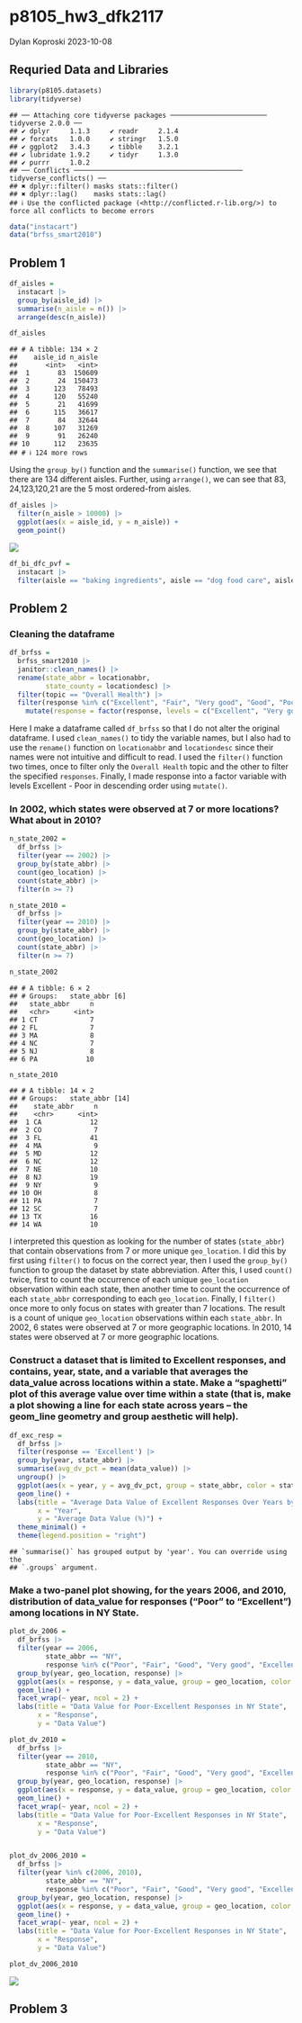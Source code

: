p8105_hw3_dfk2117
================
Dylan Koproski
2023-10-08

## Requried Data and Libraries

``` r
library(p8105.datasets)
library(tidyverse)
```

    ## ── Attaching core tidyverse packages ──────────────────────── tidyverse 2.0.0 ──
    ## ✔ dplyr     1.1.3     ✔ readr     2.1.4
    ## ✔ forcats   1.0.0     ✔ stringr   1.5.0
    ## ✔ ggplot2   3.4.3     ✔ tibble    3.2.1
    ## ✔ lubridate 1.9.2     ✔ tidyr     1.3.0
    ## ✔ purrr     1.0.2     
    ## ── Conflicts ────────────────────────────────────────── tidyverse_conflicts() ──
    ## ✖ dplyr::filter() masks stats::filter()
    ## ✖ dplyr::lag()    masks stats::lag()
    ## ℹ Use the conflicted package (<http://conflicted.r-lib.org/>) to force all conflicts to become errors

``` r
data("instacart")
data("brfss_smart2010")
```

## Problem 1

``` r
df_aisles = 
  instacart |> 
  group_by(aisle_id) |> 
  summarise(n_aisle = n()) |> 
  arrange(desc(n_aisle))

df_aisles
```

    ## # A tibble: 134 × 2
    ##    aisle_id n_aisle
    ##       <int>   <int>
    ##  1       83  150609
    ##  2       24  150473
    ##  3      123   78493
    ##  4      120   55240
    ##  5       21   41699
    ##  6      115   36617
    ##  7       84   32644
    ##  8      107   31269
    ##  9       91   26240
    ## 10      112   23635
    ## # ℹ 124 more rows

Using the `group_by()` function and the `summarise()` function, we see
that there are 134 different aisles. Further, using `arrange()`, we can
see that 83, 24,123,120,21 are the 5 most ordered-from aisles.

``` r
df_aisles |> 
  filter(n_aisle > 10000) |> 
  ggplot(aes(x = aisle_id, y = n_aisle)) +
  geom_point()
```

![](p8105_hw3_dfk2117_files/figure-gfm/unnamed-chunk-3-1.png)<!-- -->

``` r
df_bi_dfc_pvf = 
  instacart |> 
  filter(aisle == "baking ingredients", aisle == "dog food care", aisle == "packaged_vegetable_fruits")
```

## Problem 2

### Cleaning the dataframe

``` r
df_brfss =
  brfss_smart2010 |> 
  janitor::clean_names() |> 
  rename(state_abbr = locationabbr,
         state_county = locationdesc) |> 
  filter(topic == "Overall Health") |> 
  filter(response %in% c("Excellent", "Fair", "Very good", "Good", "Poor")) |> 
    mutate(response = factor(response, levels = c("Excellent", "Very good", "Good", "Fair", "Poor"), ordered = TRUE))
```

Here I make a dataframe called `df_brfss` so that I do not alter the
original dataframe. I used `clean_names()` to tidy the variable names,
but I also had to use the `rename()` function on `locationabbr` and
`locationdesc` since their names were not intuitive and difficult to
read. I used the `filter()` function two times, once to filter only the
`Overall Health` topic and the other to filter the specified
`responses`. Finally, I made response into a factor variable with levels
Excellent - Poor in descending order using `mutate()`.

### In 2002, which states were observed at 7 or more locations? What about in 2010?

``` r
n_state_2002 =
  df_brfss |> 
  filter(year == 2002) |> 
  group_by(state_abbr) |> 
  count(geo_location) |> 
  count(state_abbr) |> 
  filter(n >= 7)

n_state_2010 =
  df_brfss |> 
  filter(year == 2010) |> 
  group_by(state_abbr) |> 
  count(geo_location) |> 
  count(state_abbr) |> 
  filter(n >= 7)

n_state_2002
```

    ## # A tibble: 6 × 2
    ## # Groups:   state_abbr [6]
    ##   state_abbr     n
    ##   <chr>      <int>
    ## 1 CT             7
    ## 2 FL             7
    ## 3 MA             8
    ## 4 NC             7
    ## 5 NJ             8
    ## 6 PA            10

``` r
n_state_2010
```

    ## # A tibble: 14 × 2
    ## # Groups:   state_abbr [14]
    ##    state_abbr     n
    ##    <chr>      <int>
    ##  1 CA            12
    ##  2 CO             7
    ##  3 FL            41
    ##  4 MA             9
    ##  5 MD            12
    ##  6 NC            12
    ##  7 NE            10
    ##  8 NJ            19
    ##  9 NY             9
    ## 10 OH             8
    ## 11 PA             7
    ## 12 SC             7
    ## 13 TX            16
    ## 14 WA            10

I interpreted this question as looking for the number of states
(`state_abbr`) that contain observations from 7 or more unique
`geo_location`. I did this by first using `filter()` to focus on the
correct year, then I used the `group_by()` function to group the dataset
by state abbreviation. After this, I used `count()` twice, first to
count the occurrence of each unique `geo_location` observation within
each state, then another time to count the occurrence of each
`state_abbr` corresponding to each `geo_location`. Finally, I `filter()`
once more to only focus on states with greater than 7 locations. The
result is a count of unique `geo_location` observations within each
`state_abbr`. In 2002, 6 states were observed at 7 or more geographic
locations. In 2010, 14 states were observed at 7 or more geographic
locations.

### Construct a dataset that is limited to Excellent responses, and contains, year, state, and a variable that averages the data_value across locations within a state. Make a “spaghetti” plot of this average value over time within a state (that is, make a plot showing a line for each state across years – the geom_line geometry and group aesthetic will help).

``` r
df_exc_resp = 
  df_brfss |> 
  filter(response == 'Excellent') |> 
  group_by(year, state_abbr) |> 
  summarise(avg_dv_pct = mean(data_value)) |> 
  ungroup() |> 
  ggplot(aes(x = year, y = avg_dv_pct, group = state_abbr, color = state_abbr)) +
  geom_line() +
  labs(title = "Average Data Value of Excellent Responses Over Years by State",
       x = "Year",
       y = "Average Data Value (%)") +
  theme_minimal() +
  theme(legend.position = "right")
```

    ## `summarise()` has grouped output by 'year'. You can override using the
    ## `.groups` argument.

### Make a two-panel plot showing, for the years 2006, and 2010, distribution of data_value for responses (“Poor” to “Excellent”) among locations in NY State.

``` r
plot_dv_2006 =
  df_brfss |> 
  filter(year == 2006, 
         state_abbr == "NY", 
         response %in% c("Poor", "Fair", "Good", "Very good", "Excellent")) |> 
  group_by(year, geo_location, response) |> 
  ggplot(aes(x = response, y = data_value, group = geo_location, color = geo_location)) +
  geom_line() +
  facet_wrap(~ year, ncol = 2) +
  labs(title = "Data Value for Poor-Excellent Responses in NY State",
       x = "Response",
       y = "Data Value")

plot_dv_2010 =
  df_brfss |> 
  filter(year == 2010, 
         state_abbr == "NY", 
         response %in% c("Poor", "Fair", "Good", "Very good", "Excellent")) |> 
  group_by(year, geo_location, response) |> 
  ggplot(aes(x = response, y = data_value, group = geo_location, color = geo_location)) +
  geom_line() +
  facet_wrap(~ year, ncol = 2) +
  labs(title = "Data Value for Poor-Excellent Responses in NY State",
       x = "Response",
       y = "Data Value")


plot_dv_2006_2010 =
  df_brfss |> 
  filter(year %in% c(2006, 2010), 
         state_abbr == "NY", 
         response %in% c("Poor", "Fair", "Good", "Very good", "Excellent")) |> 
  group_by(year, geo_location, response) |> 
  ggplot(aes(x = response, y = data_value, group = geo_location, color = geo_location)) +
  geom_line() +
  facet_wrap(~ year, ncol = 2) +
  labs(title = "Data Value for Poor-Excellent Responses in NY State",
       x = "Response",
       y = "Data Value")

plot_dv_2006_2010
```

![](p8105_hw3_dfk2117_files/figure-gfm/unnamed-chunk-8-1.png)<!-- -->

## Problem 3
